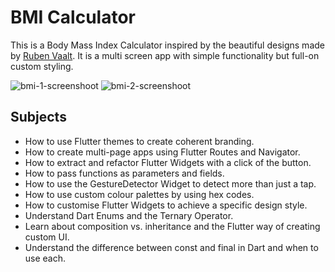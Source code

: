 # BMI Calculator

This is a Body Mass Index Calculator inspired by the beautiful designs 
made by [Ruben Vaalt](https://dribbble.com/shots/4585382-Simple-BMI-Calculator).
It is a multi screen app with simple functionality but full-on custom styling. 

![bmi-1-screenshoot](https://user-images.githubusercontent.com/48597730/101699016-86b7f500-3a8b-11eb-91d4-afb517b50414.png)   ![bmi-2-screenshoot](https://user-images.githubusercontent.com/48597730/101699023-89b2e580-3a8b-11eb-973c-ad1a84b19781.png)

## Subjects

- How to use Flutter themes to create coherent branding. 
- How to create multi-page apps using Flutter Routes and Navigator.
- How to extract and refactor Flutter Widgets with a click of the button. 
- How to pass functions as parameters and fields.
- How to use the GestureDetector Widget to detect more than just a tap.
- How to use custom colour palettes by using hex codes.
- How to customise Flutter Widgets to achieve a specific design style.
- Understand Dart Enums and the Ternary Operator.
- Learn about composition vs. inheritance and the Flutter way of creating custom UI.
- Understand the difference between const and final in Dart and when to use each.
